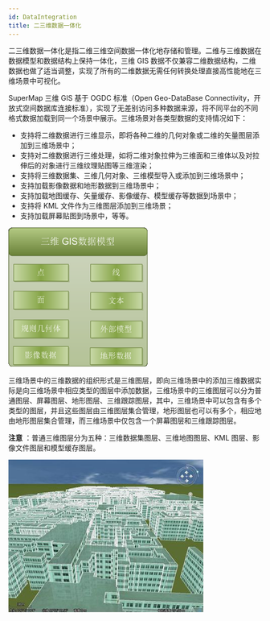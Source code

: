 ```yaml
---
id: DataIntegration
title: 二三维数据一体化
---
```

二三维数据一体化是指二维三维空间数据一体化地存储和管理。二维与三维数据在数据模型和数据结构上保持一体化，三维 GIS
数据不仅兼容二维数据结构，二维数据也做了适当调整，实现了所有的二维数据无需任何转换处理直接高性能地在三维场景中可视化。

SuperMap 三维 GIS 基于 OGDC 标准（Open Geo-DataBase
Connectivity，开放式空间数据库连接标准），实现了无差别访问多种数据来源，将不同平台的不同格式数据加载到同一个场景中展示。三维场景对各类型数据的支持情况如下：

  * 支持将二维数据进行三维显示，即将各种二维的几何对象或二维的矢量图层添加到三维场景中；
  * 支持对二维数据进行三维处理，如将二维对象拉伸为三维面和三维体以及对拉伸后的对象进行三维纹理贴图等三维渲染；
  * 支持将三维数据集、三维几何对象、三维模型导入或添加到三维场景中；
  * 支持加载影像数据和地形数据到三维场景中；
  * 支持加载地图缓存、矢量缓存、影像缓存、模型缓存等数据到场景中；
  * 支持将 KML 文件作为三维图层添加到三维场景；
  * 支持加载屏幕贴图到场景中，等等。

![](img/3DDataModel.png)  

  
三维场景中的三维数据的组织形式是三维图层，即向三维场景中的添加三维数据实际是向三维场景中相应类型的图层中添加数据，三维场景中的三维图层可以分为普通图层、屏幕图层、地形图层、三维跟踪图层，其中，三维场景中可以包含有多个类型的图层，并且这些图层由三维图层集合管理，地形图层也可以有多个，相应地由地形图层集合管理，而三维场景中仅包含一个屏幕图层和三维跟踪图层。

**注意** ：普通三维图层分为五种：三维数据集图层、三维地图图层、KML 图层、影像文件图层和模型缓存图层。

![](img/VectorStretch.png)  

  

